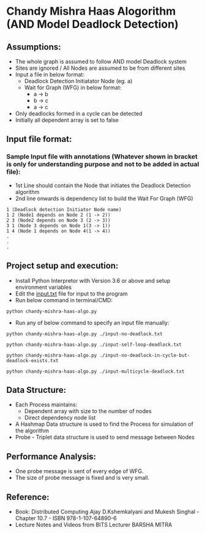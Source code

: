 # Chandy Mishra Haas Alogorithm (AND Model Deadlock Detection)
## Assumptions: 
- The whole graph is assumed to follow AND model Deadlock system
- Sites are ignored / All Nodes are assumed to be from different sites
- Input a file in below format:
    - Deadlock Detection Initiatator Node (eg. a)
    - Wait for Graph (WFG) in below format: 
        - a -> b 
        - b -> c 
        - a -> c 
- Only deadlocks formed in a cycle can be detected 
- Initially all dependent array is set to false

## Input file format: 
### Sample Input file with annotations (Whatever shown in bracket is only for understanding purpose and not to be added in actual file): 
- 1st Line should contain the Node that initiates the Deadlock Detection algorithm 
- 2nd line onwards is dependency list to build the Wait For Graph (WFG) 
```
1 (Deadlock detection Initiator Node name) 
1 2 (Node1 depends on Node 2 (1 -> 2)) 
2 3 (Node2 depends on Node 3 (2 -> 3)) 
3 1 (Node 3 depends on Node 1(3 -> 1)) 
1 4 (Node 1 depends on Node 4(1 -> 4)) 
. 
. 
. 
```
## Project setup and execution: 
- Install Python Interpretor with Version 3.6 or above and setup environment variables
- Edit the [input.txt](./input.txt) file for input to the program
- Run below command in terminal/CMD: 
```
python chandy-mishra-haas-algo.py 
```
- Run any of below command to specify an input file manually:
```
python chandy-mishra-haas-algo.py ./input-no-deadlock.txt 
```
```
python chandy-mishra-haas-algo.py ./input-self-loop-deadlock.txt
```
```
python chandy-mishra-haas-algo.py ./input-no-deadlock-in-cycle-but-deadlock-exists.txt
```
```
python chandy-mishra-haas-algo.py ./input-multicycle-deadlock.txt
```

## Data Structure:
- Each Process maintains:
    - Dependent array with size to the number of nodes
    - Direct dependency node list 
- A Hashmap Data structure is used to find the Process for simulation of the algorithm
- Probe - Triplet data structure is used to send message between Nodes

## Performance Analysis:
- One probe message is sent of every edge of WFG. 
- The size of probe message is fixed and is very small. 

## Reference: 
- Book: Distributed Computing Ajay D.Kshemkalyani and Mukesh Singhal - Chapter 10.7 - ISBN 978-1-107-64890-6 
- Lecture Notes and Videos from BITS Lecturer BARSHA MITRA